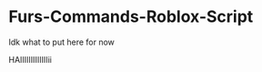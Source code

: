 # Furs-Commands-Roblox-Script
Idk what to put here for now

























































































































































HAIIIIIIIIIIIIIii
